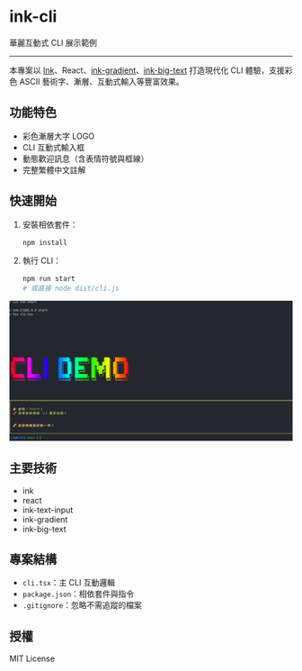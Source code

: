 # ink-cli

華麗互動式 CLI 展示範例

---

本專案以 [Ink](https://github.com/vadimdemedes/ink)、React、[ink-gradient](https://github.com/sindresorhus/ink-gradient)、[ink-big-text](https://github.com/sindresorhus/ink-big-text) 打造現代化 CLI 體驗，支援彩色 ASCII 藝術字、漸層、互動式輸入等豐富效果。

## 功能特色
- 彩色漸層大字 LOGO
- CLI 互動式輸入框
- 動態歡迎訊息（含表情符號與框線）
- 完整繁體中文註解

## 快速開始

1. 安裝相依套件：
   ```bash
   npm install
   ```

2. 執行 CLI：
   ```bash
   npm run start
   # 或直接 node dist/cli.js
   ```
![image](https://github.com/shanchiehchiu/ink-cli/blob/main/截圖%202025-07-15%2002.34.14.png)

## 主要技術
- ink
- react
- ink-text-input
- ink-gradient
- ink-big-text

## 專案結構
- `cli.tsx`：主 CLI 互動邏輯
- `package.json`：相依套件與指令
- `.gitignore`：忽略不需追蹤的檔案

## 授權
MIT License
